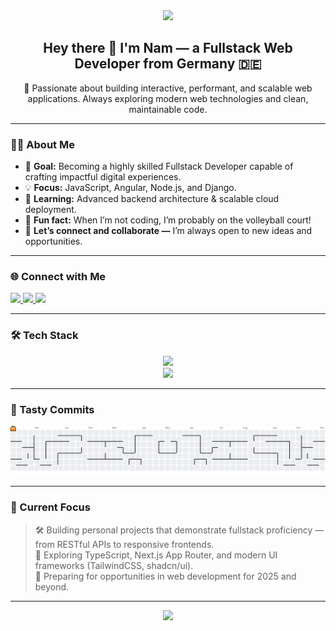 <!-- HEADER -->
<div align="center">
  <img src="https://capsule-render.vercel.app/api?type=waving&color=gradient&height=250&section=header&text=Quoc%20Nam%20Tran%20👨‍💻&fontSize=45&fontAlignY=40" />
</div>

<!-- INTRO -->
<h2 align="center">Hey there 👋 I'm Nam — a Fullstack Web Developer from Germany 🇩🇪</h2>

<p align="center">
🚀 Passionate about building interactive, performant, and scalable web applications.  
Always exploring modern web technologies and clean, maintainable code.
</p>

---

### 👨‍💻 About Me

- 🎯 **Goal:** Becoming a highly skilled Fullstack Developer capable of crafting impactful digital experiences.  
- 💡 **Focus:** JavaScript, Angular, Node.js, and Django.  
- 🧠 **Learning:** Advanced backend architecture & scalable cloud deployment.  
- 🏐 **Fun fact:** When I’m not coding, I’m probably on the volleyball court!  
- 💬 **Let’s connect and collaborate —** I’m always open to new ideas and opportunities.  

---

### 🌐 Connect with Me

<div align="left">
  <a href="https://www.linkedin.com/in/tranqn/" target="_blank">
    <img src="https://img.shields.io/badge/LinkedIn-0A66C2?logo=linkedin&logoColor=white&style=for-the-badge" height="28" />
  </a>
  <a href="mailto:tran.qn@protonmail.com">
    <img src="https://img.shields.io/badge/Email-D14836?logo=gmail&logoColor=white&style=for-the-badge" height="28" />
  </a>
  <a href="https://YOUR-PORTFOLIO-URL.com" target="_blank">
    <img src="https://img.shields.io/badge/Portfolio-000000?logo=vercel&logoColor=white&style=for-the-badge" height="28" />
  </a>
</div>

---

### 🛠 Tech Stack

<div align="center">
  <!-- Core -->
  <img src="https://skillicons.dev/icons?i=html,css,js,ts,nodejs,python,django" />
  <br />
  <!-- Tools -->
  <img src="https://skillicons.dev/icons?i=git,github,linux,vscode,figma,docker,postgresql,mongodb" />
</div>

---

### 🍣 Tasty Commits

<picture>
  <source media="(prefers-color-scheme: dark)" srcset="https://raw.githubusercontent.com/tranqn/tranqn/output/pacman-contribution-graph-dark.svg">
  <source media="(prefers-color-scheme: light)" srcset="https://raw.githubusercontent.com/tranqn/tranqn/output/pacman-contribution-graph.svg">
  <img alt="pacman contribution graph" src="https://raw.githubusercontent.com/tranqn/tranqn/output/pacman-contribution-graph.svg">
</picture>

---

### 🧭 Current Focus

> 🛠 Building personal projects that demonstrate fullstack proficiency — from RESTful APIs to responsive frontends.  
> 🌱 Exploring TypeScript, Next.js App Router, and modern UI frameworks (TailwindCSS, shadcn/ui).  
> 💼 Preparing for opportunities in web development for 2025 and beyond.

---

<div align="center">
  <img src="https://capsule-render.vercel.app/api?type=waving&color=gradient&height=120&section=footer" />
</div>
